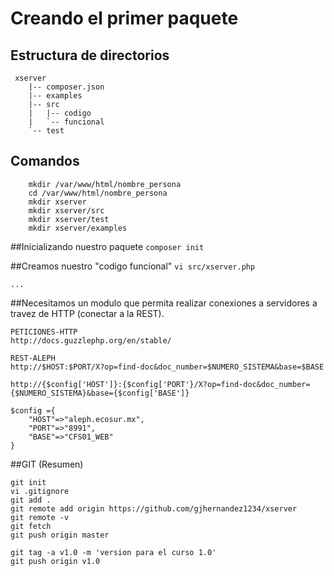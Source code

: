 # Creando el primer paquete

## Estructura de directorios

``` 
 xserver
    |-- composer.json
    |-- examples
    |-- src
    |   |-- codigo
    |   `-- funcional
    `-- test
```

## Comandos

```
    mkdir /var/www/html/nombre_persona
    cd /var/www/html/nombre_persona
    mkdir xserver
    mkdir xserver/src
    mkdir xserver/test
    mkdir xserver/examples
```
    
##Inicializando nuestro paquete
    `composer init`
    
##Creamos nuestro "codigo funcional"
    `vi src/xserver.php`
    
    ...
    
##Necesitamos un modulo que permita realizar conexiones a servidores a travez de HTTP (conectar a la REST). 

    PETICIONES-HTTP
    http://docs.guzzlephp.org/en/stable/

    REST-ALEPH
    http://$HOST:$PORT/X?op=find-doc&doc_number=$NUMERO_SISTEMA&base=$BASE
    
    http://{$config['HOST']}:{$config['PORT'}/X?op=find-doc&doc_number={$NUMERO_SISTEMA}&base={$config['BASE']}
    
    $config ={
        "HOST"=>"aleph.ecosur.mx",
        "PORT"=>"8991",
        "BASE"=>"CFS01_WEB"
    }


##GIT (Resumen)

    git init
    vi .gitignore
    git add .
    git remote add origin https://github.com/gjhernandez1234/xserver
    git remote -v
    git fetch
    git push origin master

    git tag -a v1.0 -m 'version para el curso 1.0'
    git push origin v1.0


    
    